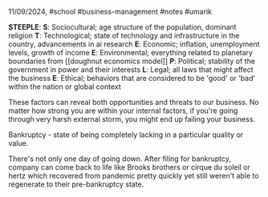 11/09/2024, #school #business-management #notes #umarik 

**STEEPLE**:
**S**: Sociocultural; age structure of the population, dominant religion
**T**: Technological; state of technology and infrastructure in the country, advancements in ai research
**E**: Economic; inflation, unemployment levels, growth of income
**E**: Environmental; everything related to planetary boundaries from [[doughnut economics model]]
**P**: Political; stability of the government in power and their interests
**L**: Legal; all laws that might affect the business
**E**: Ethical; behaviors that are considered to be 'good' or 'bad' within the nation or global context

These factors can reveal both opportunities and threats to our business.
No matter how strong you are within your internal factors, if you're going through very harsh external storm, you might end up failing your business.

Bankruptcy - state of being completely lacking in a particular quality or value.

There's not only one day of going down. After filing for bankruptcy, company can come back to life like Brooks brothers or cirque du soleil or hertz which recovered from pandemic pretty quickly yet still weren't able to regenerate to their pre-bankruptcy state.